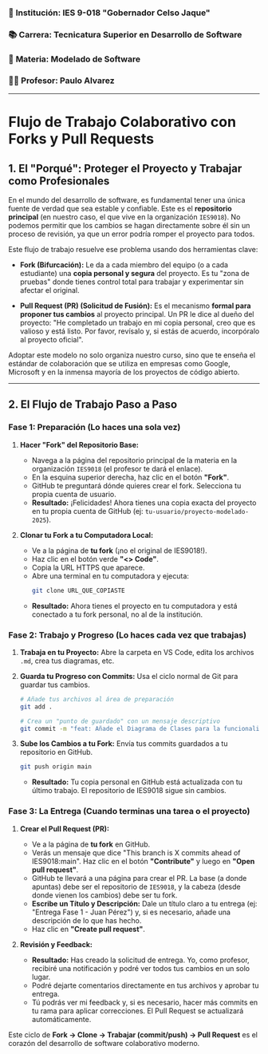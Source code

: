 ### 🏫 **Institución:** IES 9-018 "Gobernador Celso Jaque"
### 📚 **Carrera:** Tecnicatura Superior en Desarrollo de Software
### 📖 **Materia:** Modelado de Software
### 👨‍🏫 **Profesor:** Paulo Alvarez
---
# Flujo de Trabajo Colaborativo con Forks y Pull Requests

## 1. El "Porqué": Proteger el Proyecto y Trabajar como Profesionales

En el mundo del desarrollo de software, es fundamental tener una única fuente de verdad que sea estable y confiable. Este es el **repositorio principal** (en nuestro caso, el que vive en la organización `IES9018`). No podemos permitir que los cambios se hagan directamente sobre él sin un proceso de revisión, ya que un error podría romper el proyecto para todos.

Este flujo de trabajo resuelve ese problema usando dos herramientas clave:

*   **Fork (Bifurcación):** Le da a cada miembro del equipo (o a cada estudiante) una **copia personal y segura** del proyecto. Es tu "zona de pruebas" donde tienes control total para trabajar y experimentar sin afectar el original.

*   **Pull Request (PR) (Solicitud de Fusión):** Es el mecanismo **formal para proponer tus cambios** al proyecto principal. Un PR le dice al dueño del proyecto: "He completado un trabajo en mi copia personal, creo que es valioso y está listo. Por favor, revísalo y, si estás de acuerdo, incorpóralo al proyecto oficial".

Adoptar este modelo no solo organiza nuestro curso, sino que te enseña el estándar de colaboración que se utiliza en empresas como Google, Microsoft y en la inmensa mayoría de los proyectos de código abierto.

---

## 2. El Flujo de Trabajo Paso a Paso

### Fase 1: Preparación (Lo haces una sola vez)

1.  **Hacer "Fork" del Repositorio Base:**
    *   Navega a la página del repositorio principal de la materia en la organización `IES9018` (el profesor te dará el enlace).
    *   En la esquina superior derecha, haz clic en el botón **"Fork"**.
    *   GitHub te preguntará dónde quieres crear el fork. Selecciona tu propia cuenta de usuario.
    *   **Resultado:** ¡Felicidades! Ahora tienes una copia exacta del proyecto en tu propia cuenta de GitHub (ej: `tu-usuario/proyecto-modelado-2025`).

2.  **Clonar tu Fork a tu Computadora Local:**
    *   Ve a la página de **tu fork** (¡no el original de IES9018!).
    *   Haz clic en el botón verde **"<> Code"**.
    *   Copia la URL HTTPS que aparece.
    *   Abre una terminal en tu computadora y ejecuta:
        ```bash
        git clone URL_QUE_COPIASTE
        ```
    *   **Resultado:** Ahora tienes el proyecto en tu computadora y está conectado a tu fork personal, no al de la institución.

### Fase 2: Trabajo y Progreso (Lo haces cada vez que trabajas)

1.  **Trabaja en tu Proyecto:** Abre la carpeta en VS Code, edita los archivos `.md`, crea tus diagramas, etc.

2.  **Guarda tu Progreso con Commits:** Usa el ciclo normal de Git para guardar tus cambios.
    ```bash
    # Añade tus archivos al área de preparación
    git add .

    # Crea un "punto de guardado" con un mensaje descriptivo
    git commit -m "feat: Añade el Diagrama de Clases para la funcionalidad de Artículos"
    ```

3.  **Sube los Cambios a tu Fork:** Envía tus commits guardados a tu repositorio en GitHub.
    ```bash
    git push origin main
    ```
    *   **Resultado:** Tu copia personal en GitHub está actualizada con tu último trabajo. El repositorio de IES9018 sigue sin cambios.

### Fase 3: La Entrega (Cuando terminas una tarea o el proyecto)

1.  **Crear el Pull Request (PR):**
    *   Ve a la página de **tu fork** en GitHub.
    *   Verás un mensaje que dice "This branch is X commits ahead of IES9018:main". Haz clic en el botón **"Contribute"** y luego en **"Open pull request"**.
    *   GitHub te llevará a una página para crear el PR. La base (a donde apuntas) debe ser el repositorio de `IES9018`, y la cabeza (desde donde vienen los cambios) debe ser tu fork.
    *   **Escribe un Título y Descripción:** Dale un título claro a tu entrega (ej: "Entrega Fase 1 - Juan Pérez") y, si es necesario, añade una descripción de lo que has hecho.
    *   Haz clic en **"Create pull request"**.

2.  **Revisión y Feedback:**
    *   **Resultado:** Has creado la solicitud de entrega. Yo, como profesor, recibiré una notificación y podré ver todos tus cambios en un solo lugar.
    *   Podré dejarte comentarios directamente en tus archivos y aprobar tu entrega.
    *   Tú podrás ver mi feedback y, si es necesario, hacer más commits en tu rama para aplicar correcciones. El Pull Request se actualizará automáticamente.

Este ciclo de **Fork -> Clone -> Trabajar (commit/push) -> Pull Request** es el corazón del desarrollo de software colaborativo moderno.
